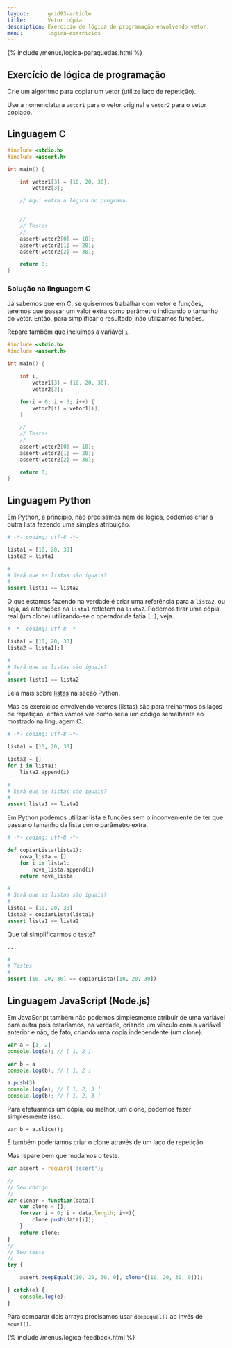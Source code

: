```yaml
---
layout:      grid93-article
title:       Vetor cópia
description: Exercício de lógica de programação envolvendo vetor.
menu:        logica-exercicios
---
```


{% include /menus/logica-paraquedas.html %}

Exercício de lógica de programação
---

Crie um algoritmo para copiar um vetor (utilize laço de repetição).

Use a nomenclatura `vetor1` para o vetor original e `vetor2` para o vetor copiado.



Linguagem C
---

```c
#include <stdio.h>
#include <assert.h>

int main() {

    int vetor1[3] = {10, 20, 30},
        vetor2[3];

    // Aqui entra a lógica do programa.


    //
    // Testes
    //    
    assert(vetor2[0] == 10);
    assert(vetor2[1] == 20);
    assert(vetor2[2] == 30);

    return 0;
}
```

### Solução na linguagem C

Já sabemos que em C, se quisermos trabalhar com vetor e funções, teremos que passar um valor extra como parâmetro 
indicando o tamanho do vetor. Então, para simplificar o resultado, não utilizamos funções.

Repare também que incluímos a variável `i`.

```c
#include <stdio.h>
#include <assert.h>

int main() {

    int i,
        vetor1[3] = {10, 20, 30},
        vetor2[3];

    for(i = 0; i < 3; i++) {
        vetor2[i] = vetor1[i];
    }

    //
    // Testes
    //    
    assert(vetor2[0] == 10);
    assert(vetor2[1] == 20);
    assert(vetor2[2] == 30);

    return 0;
}
```



Linguagem Python
---

Em Python, a princípio, não precisamos nem de lógica, podemos criar a outra lista fazendo uma simples atribuição.

```python
# -*- coding: utf-8 -*-

lista1 = [10, 20, 30]
lista2 = lista1

#
# Será que as listas são iguais?
#
assert lista1 == lista2
```

O que estamos fazendo na verdade é criar uma referência para a `lista2`, ou seja, as alterações na `lista1` refletem na
`lista2`. Podemos tirar uma cópia real (um clone) utilizando-se o operador de fatia `[:]`, veja...

```python
# -*- coding: utf-8 -*-

lista1 = [10, 20, 30]
lista2 = lista1[:]

#
# Será que as listas são iguais?
#
assert lista1 == lista2
```

Leia mais sobre [listas](/python/listas/) na seção Python.

Mas os exercícios envolvendo vetores (listas) são para treinarmos os laços de repetição, então vamos ver como seria um 
código semelhante ao mostrado na linguagem C.

```python
# -*- coding: utf-8 -*-

lista1 = [10, 20, 30]

lista2 = []
for i in lista1:
	lista2.append(i)

#
# Será que as listas são iguais?
#
assert lista1 == lista2
```

Em Python podemos utilizar lista e funções sem o inconveniente de ter que passar o tamanho da lista como parâmetro extra.

```python
# -*- coding: utf-8 -*-

def copiarLista(lista1):
	nova_lista = []
	for i in lista1:
		nova_lista.append(i)
	return nova_lista

#
# Será que as listas são iguais?
#
lista1 = [10, 20, 30]
lista2 = copiarLista(lista1)
assert lista1 == lista2
```

Que tal simplificarmos o teste?

```python
...

#
# Testes
#
assert [10, 20, 30] == copiarLista([10, 20, 30])
```


Linguagem JavaScript (Node.js)
---

Em JavaScript também não podemos simplesmente atribuir de uma variável para outra pois estaríamos, na verdade, criando
um vínculo com a variável anterior e não, de fato, criando uma cópia independente (um clone).

```javascript
var a = [1, 2]
console.log(a); // [ 1, 2 ]

var b = a
console.log(b); // [ 1, 2 ]

a.push(3)
console.log(a); // [ 1, 2, 3 ]
console.log(b); // [ 1, 2, 3 ]
```

Para efetuarmos um cópia, ou melhor, um clone, podemos fazer simplesmente isso...

    var b = a.slice();

E também poderíamos criar o clone através de um laço de repetição. 

Mas repare bem que mudamos o teste.

```javascript
var assert = require('assert');

//
// Seu código
//
var clonar = function(data){
    var clone = [];
    for(var i = 0; i < data.length; i++){
        clone.push(data[i]);
    }
    return clone;
}
//
// Seu teste
//
try {

    assert.deepEqual([10, 20, 30, 0], clonar([10, 20, 30, 0]));

} catch(e) {
    console.log(e);
}
```

Para comparar dois arrays precisamos usar `deepEqual()` ao invés de `equal()`.



{% include /menus/logica-feedback.html %}
